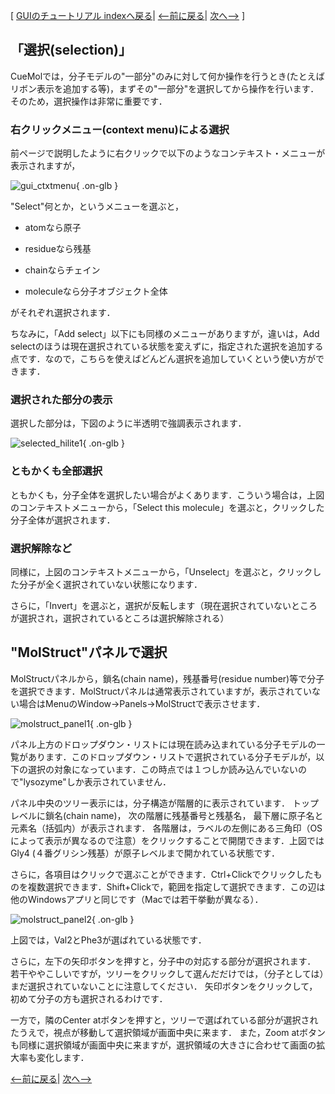 [ [GUIのチュートリアル indexへ戻る](../../Documents/GUIのチュートリアル(CueMol2)/)|
[&lt;--前に戻る](../../Documents/GUIのチュートリアル(CueMol2)/Step2-1)|
[次へ--&gt;](../../Documents/GUIのチュートリアル(CueMol2)/Step4) ]

## 「選択(selection)」
CueMolでは，分子モデルの"一部分"のみに対して何か操作を行うとき(たとえばリボン表示を追加する等)，まずその"一部分"を選択してから操作を行います．そのため，選択操作は非常に重要です． 

### 右クリックメニュー(context menu)による選択
前ページで説明したように右クリックで以下のようなコンテキスト・メニューが表示されますが，


![gui_ctxtmenu](../../assets/images/Documents/GUIのチュートリアル(CueMol2)/Step3/gui_ctxtmenu.png){ .on-glb }


"Select"何とか，というメニューを選ぶと，

-  atomなら原子

-  residueなら残基

-  chainならチェイン

-  moleculeなら分子オブジェクト全体

がそれぞれ選択されます．


ちなみに，「Add select」以下にも同様のメニューがありますが，違いは，Add selectのほうは現在選択されている状態を変えずに，指定された選択を追加する点です．なので，こちらを使えばどんどん選択を追加していくという使い方ができます．
### 選択された部分の表示
選択した部分は，下図のように半透明で強調表示されます．

![selected_hilite1](../../assets/images/Documents/GUIのチュートリアル(CueMol2)/Step3/selected_hilite1.png){ .on-glb }


### ともかくも全部選択
ともかくも，分子全体を選択したい場合がよくあります．こういう場合は，上図のコンテキストメニューから，「Select this molecule」を選ぶと，クリックした分子全体が選択されます．

### 選択解除など
同様に，上図のコンテキストメニューから，「Unselect」を選ぶと，クリックした分子が全く選択されていない状態になります．

さらに，「Invert」を選ぶと，選択が反転します（現在選択されていないところが選択され，選択されているところは選択解除される）

## "MolStruct"パネルで選択
MolStructパネルから，鎖名(chain name)，残基番号(residue number)等で分子を選択できます．MolStructパネルは通常表示されていますが，表示されていない場合はMenuのWindow→Panels→MolStructで表示させます．


![molstruct_panel1](../../assets/images/Documents/GUIのチュートリアル(CueMol2)/Step3/molstruct_panel1.png){ .on-glb }


パネル上方のドロップダウン・リストには現在読み込まれている分子モデルの一覧があります．このドロップダウン・リストで選択されている分子モデルが，以下の選択の対象になっています．この時点では１つしか読み込んでいないので"lysozyme"しか表示されていません．

パネル中央のツリー表示には，分子構造が階層的に表示されています．
トップレベルに鎖名(chain name)，
次の階層に残基番号と残基名，
最下層に原子名と元素名（括弧内）が表示されます．
各階層は，ラベルの左側にある三角印（OSによって表示が異なるので注意）をクリックすることで開閉できます．上図ではGly4 (４番グリシン残基）が原子レベルまで開かれている状態です．

さらに，各項目はクリックで選ぶことができます．Ctrl+Clickでクリックしたものを複数選択できます．Shift+Clickで，範囲を指定して選択できます．この辺は他のWindowsアプリと同じです（Macでは若干挙動が異なる）．


![molstruct_panel2](../../assets/images/Documents/GUIのチュートリアル(CueMol2)/Step3/molstruct_panel2.png){ .on-glb }


上図では，Val2とPhe3が選ばれている状態です．

さらに，左下の矢印ボタンを押すと，分子中の対応する部分が選択されます．
若干ややこしいですが，ツリーをクリックして選んだだけでは，（分子としては）まだ選択されていないことに注意してください．
矢印ボタンをクリックして，初めて分子の方も選択されるわけです．

一方で，隣のCenter atボタンを押すと，ツリーで選ばれている部分が選択されたうえで，視点が移動して選択領域が画面中央に来ます．
また，Zoom atボタンも同様に選択領域が画面中央に来ますが，選択領域の大きさに合わせて画面の拡大率も変化します．

[&lt;--前に戻る](../../Documents/GUIのチュートリアル(CueMol2)/Step2-1)|
[次へ--&gt;](../../Documents/GUIのチュートリアル(CueMol2)/Step4)
